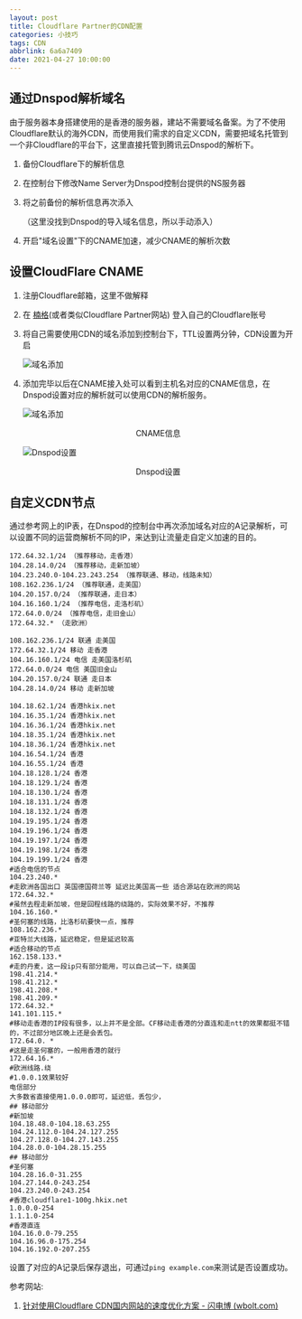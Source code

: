 ```yaml
---
layout: post
title: Cloudflare Partner的CDN配置
categories: 小技巧
tags: CDN
abbrlink: 6a6a7409
date: 2021-04-27 10:00:00
---
```


## 通过Dnspod解析域名

​    由于服务器本身搭建使用的是香港的服务器，建站不需要域名备案。为了不使用Cloudflare默认的海外CDN，而使用我们需求的自定义CDN，需要把域名托管到一个非Cloudflare的平台下，这里直接托管到腾讯云Dnspod的解析下。

1. 备份Cloudflare下的解析信息

2. 在控制台下修改Name Server为Dnspod控制台提供的NS服务器

3. 将之前备份的解析信息再次添入

   （这里没找到Dnspod的导入域名信息，所以手动添入）

4. 开启"域名设置"下的CNAME加速，减少CNAME的解析次数

## 设置CloudFlare CNAME

1. 注册Cloudflare邮箱，这里不做解释

2. 在 [楠格](https://cdn.ink/)(或者类似Cloudflare Partner网站) 登入自己的Cloudflare账号

3. 将自己需要使用CDN的域名添加到控制台下，TTL设置两分钟，CDN设置为开启

   ![域名添加](https://lsky.halc.top/hIWDDR.png)

4. 添加完毕以后在CNAME接入处可以看到主机名对应的CNAME信息，在Dnspod设置对应的解析就可以使用CDN的解析服务。

   ![域名添加](https://lsky.halc.top/C0TJFQ.png)

   <!-- markdownlint-disable MD033 -->
   <div align=center>CNAME信息 </div>

   ![Dnspod设置](https://lsky.halc.top/zI17lg.png)

   <div align=center>Dnspod设置 </div>

## 自定义CDN节点

​    通过参考网上的IP表，在Dnspod的控制台中再次添加域名对应的A记录解析，可以设置不同的运营商解析不同的IP，来达到让流量走自定义加速的目的。

```plain
172.64.32.1/24 （推荐移动，走香港）
104.28.14.0/24 （推荐移动，走新加坡）
104.23.240.0-104.23.243.254 （推荐联通、移动，线路未知）
108.162.236.1/24 （推荐联通，走美国）
104.20.157.0/24 （推荐联通，走日本）
104.16.160.1/24 （推荐电信，走洛杉矶）
172.64.0.0/24 （推荐电信，走旧金山）
172.64.32.* （走欧洲）
 
108.162.236.1/24 联通 走美国
172.64.32.1/24 移动 走香港
104.16.160.1/24 电信 走美国洛杉矶
172.64.0.0/24 电信 美国旧金山
104.20.157.0/24 联通 走日本
104.28.14.0/24 移动 走新加坡
 
104.18.62.1/24 香港hkix.net
104.16.35.1/24 香港hkix.net
104.16.36.1/24 香港hkix.net
104.18.35.1/24 香港hkix.net
104.18.36.1/24 香港hkix.net
104.16.54.1/24 香港
104.16.55.1/24 香港
104.18.128.1/24 香港
104.18.129.1/24 香港
104.18.130.1/24 香港
104.18.131.1/24 香港
104.18.132.1/24 香港
104.19.195.1/24 香港
104.19.196.1/24 香港
104.19.197.1/24 香港
104.19.198.1/24 香港
104.19.199.1/24 香港
#适合电信的节点
104.23.240.*
#走欧洲各国出口 英国德国荷兰等 延迟比美国高一些 适合源站在欧洲的网站
172.64.32.*
#虽然去程走新加坡，但是回程线路的绕路的，实际效果不好，不推荐
104.16.160.*
#圣何塞的线路，比洛杉矶要快一点，推荐
108.162.236.*
#亚特兰大线路，延迟稳定，但是延迟较高
#适合移动的节点
162.158.133.* 
#走的丹麦，这一段ip只有部分能用，可以自己试一下，绕美国
198.41.214.*
198.41.212.*
198.41.208.*
198.41.209.*
172.64.32.*
141.101.115.*
#移动走香港的IP段有很多，以上并不是全部。CF移动走香港的分直连和走ntt的效果都挺不错的，不过部分地区晚上还是会丢包。
172.64.0. *
#这是走圣何塞的，一般用香港的就行
172.64.16.* 
#欧洲线路.绕
#1.0.0.1效果较好
电信部分
大多数省直接使用1.0.0.0即可，延迟低，丢包少，
## 移动部分
#新加坡
104.18.48.0-104.18.63.255
104.24.112.0-104.24.127.255
104.27.128.0-104.27.143.255
104.28.0.0-104.28.15.255
## 移动部分
#圣何塞 
104.28.16.0-31.255
104.27.144.0-243.254
104.23.240.0-243.254
#香港cloudflare1-100g.hkix.net
1.0.0.0-254
1.1.1.0-254
#香港直连
104.16.0.0-79.255
104.16.96.0-175.254
104.16.192.0-207.255
```

设置了对应的A记录后保存退出，可通过`ping example.com`来测试是否设置成功。

参考网站:

1. [针对使用Cloudflare CDN国内网站的速度优化方案 - 闪电博 (wbolt.com)](https://www.wbolt.com/optimization-for-cn-websites-using-cloudflare.html)
